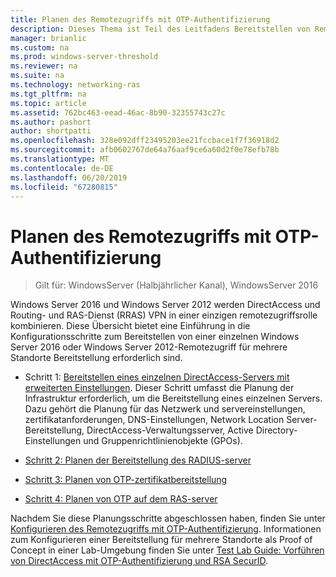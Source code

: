 ```yaml
---
title: Planen des Remotezugriffs mit OTP-Authentifizierung
description: Dieses Thema ist Teil des Leitfadens Bereitstellen von Remotezugriff mit OTP-Authentifizierung in Windows Server 2016.
manager: brianlic
ms.custom: na
ms.prod: windows-server-threshold
ms.reviewer: na
ms.suite: na
ms.technology: networking-ras
ms.tgt_pltfrm: na
ms.topic: article
ms.assetid: 762bc463-eead-46ac-8b90-32355743c27c
ms.author: pashort
author: shortpatti
ms.openlocfilehash: 328e092dff23495203ee21fccbace1f7f36918d2
ms.sourcegitcommit: afb0602767de64a76aaf9ce6a60d2f0e78efb78b
ms.translationtype: MT
ms.contentlocale: de-DE
ms.lasthandoff: 06/20/2019
ms.locfileid: "67280815"
---
```

# <a name="plan-remote-access-with-otp-authentication"></a>Planen des Remotezugriffs mit OTP-Authentifizierung

>Gilt für: WindowsServer (Halbjährlicher Kanal), WindowsServer 2016

 Windows Server 2016 und Windows Server 2012 werden DirectAccess und Routing- und RAS-Dienst (RRAS) VPN in einer einzigen remotezugriffsrolle kombinieren. Diese Übersicht bietet eine Einführung in die Konfigurationsschritte zum Bereitstellen von einer einzelnen Windows Server 2016 oder Windows Server 2012-Remotezugriff für mehrere Standorte Bereitstellung erforderlich sind.  
  
  
-  Schritt 1: [Bereitstellen eines einzelnen DirectAccess-Servers mit erweiterten Einstellungen](https://technet.microsoft.com/windows-server-docs/networking/remote-access/directaccess/single-server-advanced/deploy-a-single-directaccess-server-with-advanced-settings). Dieser Schritt umfasst die Planung der Infrastruktur erforderlich, um die Bereitstellung eines einzelnen Servers. Dazu gehört die Planung für das Netzwerk und servereinstellungen, zertifikatanforderungen, DNS-Einstellungen, Network Location Server-Bereitstellung, DirectAccess-Verwaltungsserver, Active Directory-Einstellungen und Gruppenrichtlinienobjekte (GPOs).  
  
-   [Schritt 2: Planen der Bereitstellung des RADIUS-server](Step-2-Plan-the-RADIUS-Server-Deployment.md)  
  
-   [Schritt 3: Planen von OTP-zertifikatbereitstellung](Step-3-Plan-OTP-Certificate-Deployment.md)  
  
-   [Schritt 4: Planen von OTP auf dem RAS-server](Step-4-Plan-for-OTP-on-the-Remote-Access-Server.md)  
  
Nachdem Sie diese Planungsschritte abgeschlossen haben, finden Sie unter [Konfigurieren des Remotezugriffs mit OTP-Authentifizierung](https://technet.microsoft.com/windows-server-docs/networking/remote-access/ras/otp/configure/configure-ra-with-otp-authentication). Informationen zum Konfigurieren einer Bereitstellung für mehrere Standorte als Proof of Concept in einer Lab-Umgebung finden Sie unter [Test Lab Guide: Vorführen von DirectAccess mit OTP-Authentifizierung und RSA SecurID](https://technet.microsoft.com/windows-server-docs/networking/remote-access/directaccess/tlg-otp-securid/test-lab-guide-demonstrate-directaccess-with-otp-authentication-and-rsa-securid).  
  


